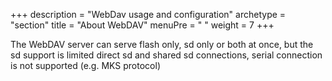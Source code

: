 +++
description = "WebDav usage and configuration"
archetype = "section"
title = "About WebDAV"
menuPre = "<i class='fas fa-cloud-upload-alt'></i> "
weight = 7
+++

The WebDAV server can serve flash only, sd only or both at once, but the sd support is limited direct sd and shared sd connections, serial connection is not supported (e.g. MKS protocol)